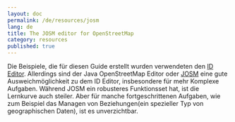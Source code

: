 ```yaml
---
layout: doc
permalink: /de/resources/josm
lang: de
title: The JOSM editor for OpenStreetMap
category: resources
published: true
---
```


Die Beispiele, die für diesen Guide erstellt wurden verwendeten den [ID Editor](http://wiki.openstreetmap.org/wiki/ID). Allerdings sind der Java OpenStreetMap Editor oder [JOSM](https://josm.openstreetmap.de/) eine gute Ausweichmöglichkeit zu dem ID Editor, insbesondere für mehr Komplexe Aufgaben. Während JOSM ein robusteres Funktionsset hat, ist die Lernkurve auch steiler. Aber für manche fortgeschrittenen Aufgaben, wie zum Beispiel das Managen von Beziehungen(ein spezieller Typ von geographischen Daten), ist es unverzichtbar.
